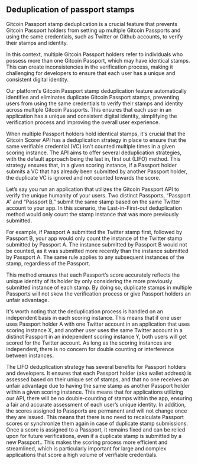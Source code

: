## Deduplication of passport stamps

Gitcoin Passport stamp deduplication is a crucial feature that prevents Gitcoin Passport holders from setting up multiple Gitcoin Passports and using the same credentials, such as Twitter or Github accounts, to verify their stamps and identity.

In this context, multiple Gitcoin Passport holders refer to individuals who possess more than one Gitcoin Passport, which may have identical stamps. This can create inconsistencies in the verification process, making it challenging for developers to ensure that each user has a unique and consistent digital identity.

Our platform's Gitcoin Passport stamp deduplication feature automatically identifies and eliminates duplicate Gitcoin Passport stamps, preventing users from using the same credentials to verify their stamps and identity across multiple Gitcoin Passports. This ensures that each user in an application has a unique and consistent digital identity, simplifying the verification process and improving the overall user experience.

When multiple Passport holders hold identical stamps, it's crucial that the Gitcoin Scorer API has a deduplication strategy in place to ensure that the same verifiable credential (VC) isn't counted multiple times in a given scoring instance. The API aims to offer several deduplication strategies, with the default approach being the last in, first out (LIFO) method. This strategy ensures that, in a given scoring instance, if a Passport holder submits a VC that has already been submitted by another Passport holder, the duplicate VC is ignored and not counted towards the score.

Let’s say you run an application that utilizes the Gitcoin Passport API to verify the unique humanity of your users. Two distinct Passports, “Passport A” and “Passport B,” submit the same stamp based on the same Twitter account to your app. In this scenario, the Last-in-First-out deduplication method would only count the stamp instance that was more previously submitted.

For example, if Passport A submitted the Twitter stamp first, followed by Passport B, your app would only count the instance of the Twitter stamp submitted by Passport A. The instance submitted by Passport B would not be counted, as it was submitted more recently than the instance submitted by Passport A. The same rule applies to any subsequent instances of the stamp, regardless of the Passport.

This method ensures that each Passport’s score accurately reflects the unique identity of its holder by only considering the more previously submitted instance of each stamp. By doing so, duplicate stamps in multiple Passports will not skew the verification process or give Passport holders an unfair advantage.

It's worth noting that the deduplication process is handled on an independent basis in each scoring instance. This means that if one user uses Passport holder A with one Twitter account in an application that uses scoring instance X, and another user uses the same Twitter account in a distinct Passport in an independent scoring instance Y, both users will get scored for the Twitter account. As long as the scoring instances are independent, there is no concern for double counting or interference between instances.

The LIFO deduplication strategy has several benefits for Passport holders and developers. It ensures that each Passport holder (aka wallet address) is assessed based on their unique set of stamps, and that no one receives an unfair advantage due to having the same stamp as another Passport holder within a given scoring instance. This means that for applications utilizing our API, there will be no double-counting of stamps within the app, ensuring a fair and accurate assessment of each user’s unique identity. In addition, the scores assigned to Passports are permanent and will not change once they are issued. This means that there is no need to recalculate Passport scores or synchronize them again in case of duplicate stamp submissions. Once a score is assigned to a Passport, it remains fixed and can be relied upon for future verifications, even if a duplicate stamp is submitted by a new Passport.. This makes the scoring process more efficient and streamlined, which is particularly important for large and complex applications that score a high volume of verifiable credentials.
